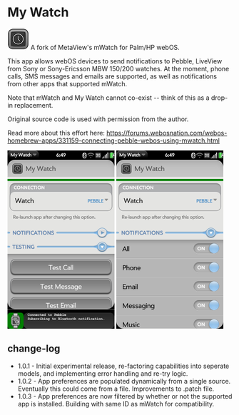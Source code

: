 # My Watch
![mywatch-icon](https://raw.githubusercontent.com/codepoet80/webos-mywatch/master/icon48.png "My Watch Icon")
A fork of MetaView's mWatch for Palm/HP webOS.

This app allows webOS devices to send notifications to Pebble, LiveView from Sony or Sony-Ericsson MBW 150/200 watches. At the moment, phone calls, SMS messages and emails are supported, as well as notifications from other apps that supported mWatch.

Note that mWatch and My Watch cannot co-exist -- think of this as a drop-in replacement.

Original source code is used with permission from the author.

Read more about this effort here:
https://forums.webosnation.com/webos-homebrew-apps/331159-connecting-pebble-webos-using-mwatch.html

<img src="https://raw.githubusercontent.com/codepoet80/webos-mywatch/master/screenshot.png" height="400" alt="My Watch Screenshot">
<img src="https://raw.githubusercontent.com/codepoet80/webos-mywatch/master/screenshot1.png" height="400" alt="My Watch Screenshot">

## change-log
- 1.0.1 - Initial experimental release, re-factoring capabilities into seperate models, and implementing error handling and re-try logic.
- 1.0.2 - App preferences are populated dynamically from a single source. Eventually this could come from a file. Improvements to .patch file.
- 1.0.3 - App preferences are now filtered by whether or not the supported app is installed. Building with same ID as mWatch for compatibility.